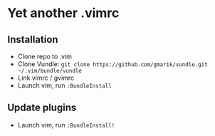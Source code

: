 # Yet another .vimrc

## Installation
 * Clone repo to .vim
 * Clone Vundle: `git clone https://github.com/gmarik/vundle.git ~/.vim/bundle/vundle`
 * Link vimrc / gvimrc
 * Launch vim, run `:BundleInstall`

## Update plugins
 * Launch vim, run `:BundleInstall!`
